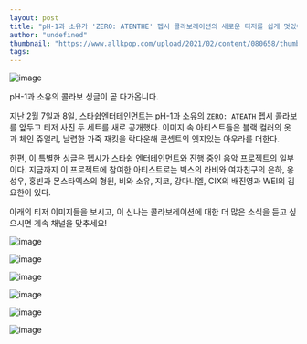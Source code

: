 ```yaml
---
layout: post
title: "pH-1과 소유가 'ZERO: ATENTHE' 펩시 콜라보레이션의 새로운 티저를 쉽게 멋있어 보입니다."
author: "undefined"
thumbnail: "https://www.allkpop.com/upload/2021/02/content/080658/thumb/1612785509-ph1-collage.jpg"
tags: 
---
```



![image](https://www.allkpop.com/upload/2021/02/content/080658/1612785509-ph1-collage.jpg)

pH-1과 소유의 콜라보 싱글이 곧 다가옵니다.

지난 2월 7일과 8일, 스타쉽엔터테인먼트는 pH-1과 소유의 `ZERO: ATEATH` 펩시 콜라보를 앞두고 티저 사진 두 세트를 새로 공개했다. 이미지 속 아티스트들은 블랙 컬러의 옷과 체인 쥬얼리, 날렵한 가죽 재킷을 락다운해 콘셉트의 엣지있는 아우라를 더한다.

한편, 이 특별한 싱글은 펩시가 스타쉽 엔터테인먼트와 진행 중인 음악 프로젝트의 일부이다. 지금까지 이 프로젝트에 참여한 아티스트로는 빅스의 라비와 여자친구의 은하, 옹성우, 홍빈과 몬스타엑스의 형원, 비와 소유, 지코, 강다니엘, CIX의 배진영과 WEI의 김요한이 있다.

아래의 티저 이미지들을 보시고, 이 신나는 콜라보레이션에 대한 더 많은 소식을 듣고 싶으시면 계속 채널을 맞추세요!

![image](https://www.allkpop.com/upload/2021/02/content/080654/1612785295-pep6.jpg)

![image](https://www.allkpop.com/upload/2021/02/content/080654/1612785295-pep5.jpg)

![image](https://www.allkpop.com/upload/2021/02/content/080654/1612785295-pep4.jpg)

![image](https://www.allkpop.com/upload/2021/02/content/080654/1612785295-pep3.jpg)

![image](https://www.allkpop.com/upload/2021/02/content/080654/1612785296-pep2.jpg)

![image](https://www.allkpop.com/upload/2021/02/content/080654/1612785296-pep1.jpg)